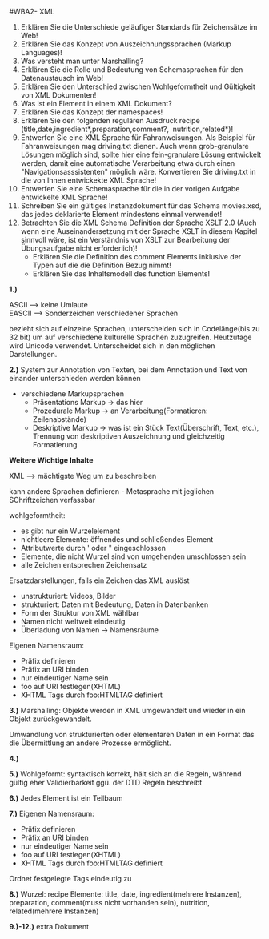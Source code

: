 #WBA2- XML

1. Erklären Sie die Unterschiede geläufiger Standards für Zeichensätze im Web!
2. Erklären Sie das Konzept von Auszeichnungssprachen (Markup Languages)!
3. Was versteht man unter Marshalling?
4. Erklären Sie die Rolle und Bedeutung von Schemasprachen für den Datenaustausch im Web!
5. Erklären Sie den Unterschied zwischen Wohlgeformtheit und Gültigkeit von XML Dokumenten!
6. Was ist ein Element in einem XML Dokument?
7. Erklären Sie das Konzept der namespaces!
8. Erklären Sie den folgenden regulären Ausdruck recipe (title,date,ingredient*,preparation,comment?,  nutrition,related*)!
9. Entwerfen Sie eine XML Sprache für Fahranweisungen. Als Beispiel für Fahranweisungen mag driving.txt dienen. Auch wenn grob-granulare Lösungen möglich sind, sollte hier eine fein-granulare Lösung entwickelt werden, damit eine automatische Verarbeitung etwa durch einen "Navigationsasssistenten" möglich wäre. Konvertieren Sie driving.txt in die von Ihnen entwickekte XML Sprache!
10. Entwerfen Sie eine Schemasprache für die in der vorigen Aufgabe entwickelte XML Sprache!
11. Schreiben Sie ein gültiges Instanzdokument für das Schema movies.xsd, das jedes deklarierte Element mindestens einmal verwendet!
12. Betrachten Sie die XML Schema Definition der Sprache XSLT 2.0 (Auch wenn eine Auseinandersetzung mit der Sprache XSLT in diesem Kapitel sinnvoll wäre, ist ein Verständnis von XSLT zur Bearbeitung der Übungsaufgabe nicht erforderlich)!
	- Erklären Sie die Definition des comment Elements inklusive der Typen auf die die Definition Bezug nimmt!
	- Erklären Sie das Inhaltsmodell des function Elements! 

	
**1.)**

ASCII --> keine Umlaute	 
EASCII --> Sonderzeichen verschiedener Sprachen

bezieht sich auf einzelne Sprachen, unterscheiden sich in Codelänge(bis zu 32 bit) um auf verschiedene kulturelle Sprachen zuzugreifen. Heutzutage wird Unicode verwendet. Unterscheidet sich in den möglichen Darstellungen.

**2.)**
System zur Annotation von Texten, bei dem Annotation und Text von einander unterschieden werden können

- verschiedene Markupsprachen
 	- Präsentations Markup -> das hier
 	- Prozedurale Markup -> an Verarbeitung(Formatieren: Zeilenabstände)
 	- Deskriptive Markup -> was ist ein Stück Text(Überschrift, Text, etc.), Trennung von deskriptiven Auszeichnung und gleichzeitig Formatierung


**Weitere Wichtige Inhalte**

XML --> mächtigste Weg um zu beschreiben

kann andere Sprachen definieren - Metasprache
mit jeglichen SChriftzeichen verfassbar


wohlgeformtheit: 
	
- es gibt nur ein Wurzelelement
- nichtleere Elemente: öffnendes und schließendes Element
- Attributwerte durch ' oder " eingeschlossen
- Elemente, die nicht Wurzel sind von umgehenden umschlossen sein
- alle Zeichen entsprechen Zeichensatz

Ersatzdarstellungen, falls ein Zeichen das XML auslöst

- unstrukturiert: Videos, Bilder
- strukturiert: Daten mit Bedeutung, Daten in Datenbanken
- Form der Struktur von XML wählbar
- Namen nicht weltweit eindeutig
- Überladung von Namen -> Namensräume

Eigenen Namensraum:

- Präfix definieren
- Präfix an URI binden
- nur eindeutiger Name sein
- foo auf URI festlegen(XHTML)
- XHTML Tags durch foo:HTMLTAG definiert


**3.)**
Marshalling: Objekte werden in XML umgewandelt und wieder in ein Objekt zurückgewandelt.

Umwandlung von strukturierten oder elementaren Daten in ein Format das die Übermittlung an andere Prozesse ermöglicht.

**4.)**

**5.)**
Wohlgeformt: syntaktisch korrekt, hält sich an die Regeln, während gültig eher Validierbarkeit ggü. der DTD Regeln beschreibt

**6.)**
Jedes Element ist ein Teilbaum

**7.)**
Eigenen Namensraum:

- Präfix definieren
- Präfix an URI binden
- nur eindeutiger Name sein
- foo auf URI festlegen(XHTML)
- XHTML Tags durch foo:HTMLTAG definiert

Ordnet festgelegte Tags eindeutig zu

**8.)**
Wurzel: recipe
Elemente: title, date, ingredient(mehrere Instanzen), preparation, comment(muss nicht vorhanden sein), nutrition, related(mehrere Instanzen)

**9.)-12.)** extra Dokument

